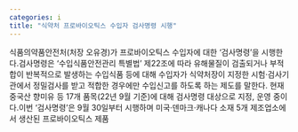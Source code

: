 ```yaml
---
categories: i
title: "식약처 프로바이오틱스 수입자 검사명령 시행"
---
```

식품의약품안전처(처장 오유경)가 프로바이오틱스 수입자에 대한 ‘검사명령’을 시행한다.검사명령은 ‘수입식품안전관리 특별법’ 제22조에 따라 유해물질이 검출되거나 부적합이 반복적으로 발생하는 수입식품 등에 대해 수입자가 식약처장이 지정한 시험‧검사기관에서 정밀검사를 받고 적합한 경우에만 수입신고를 하도록 하는 제도를 말한다. 현재 중국산 향미유 등 17개 품목(22년 9월 기준)에 대해 검사명령 대상으로 지정, 운영 중이다.이번 ‘검사명령’은 9월 30일부터 시행하며 미국·덴마크·캐나다 소재 5개 제조업소에서 생산된 프로바이오틱스 제품